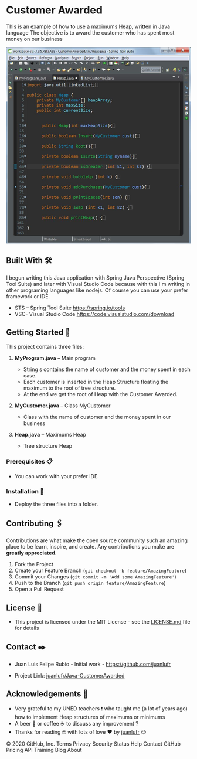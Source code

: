 <!-- CUSTOMER AWARDED -->

# Customer Awarded

This is an example of how to use a maximums Heap, written in Java language
The objective is to award the customer who has spent most money on our business

![Image of Customer Awarded](https://github.com/juanlufr/Java-CustomerAwarded/blob/master/CA3-Heap.png)

## Built With 🛠️
I begun writing this Java application with Spring Java Perspective (Spring Tool Suite) and later with Visual Studio Code because with this I'm writing in other programing languages like nodejs.
Of course you can use your prefer framework or IDE.
* STS – Spring Tool Suite https://spring.io/tools
* VSC- Visual Studio Code https://code.visualstudio.com/download


<!-- GETTING STARTED -->
## Getting Started 🚀

This project contains three files:

1.	**MyProgram.java** – Main program
      * String s contains the name of customer and the money spent in each case.
      * Each customer is inserted in the Heap Structure floating the maximum to the root of tree structure.
      * At the end we get the root of Heap with the Customer Awarded.
  
2.	**MyCustomer.java** – Class MyCustomer 
      * Class with the name of customer and the money spent in our business
  
3.	**Heap.java** – Maximums Heap
      * Tree structure Heap


### Prerequisites 📋
* You can work with your prefer IDE. 


### Installation 🔧
* Deploy the three files into a folder.


<!-- CONTRIBUTING -->
## Contributing 🖇️

Contributions are what make the open source community such an amazing place to be learn, inspire, and create. Any contributions you make are **greatly appreciated**.

1. Fork the Project
2. Create your Feature Branch (`git checkout -b feature/AmazingFeature`)
3. Commit your Changes (`git commit -m 'Add some AmazingFeature'`)
4. Push to the Branch (`git push origin feature/AmazingFeature`)
5. Open a Pull Request



<!-- LICENSE -->
## License 📄

* This project is licensed under the MIT License - see the [LICENSE.md](https://github.com/juanlufr/Java-CustomerAwarded/blob/master/LICENSE.md) file for details

<!-- CONTACT -->
## Contact ✒️

* Juan Luis Felipe Rubio - Initial work - https://github.com/juanlufr

* Project Link: [juanlufr/Java-CustomerAwarded](https://github.com/juanlufr/Java-CustomerAwarded)



<!-- ACKNOWLEDGEMENTS -->
## Acknowledgements 🎁
* Very grateful to my UNED teachers :heavy_exclamation_mark: who taught me (a lot of years ago) how to implement Heap structures of maximums or minimums 
* A beer 🍺 or coffee ☕ to discuss any improvement ?
* Thanks for reading 🤓 with lots of love ❤️ by [juanlufr](https://github.com/juanlufr) 😉


© 2020 GitHub, Inc.
Terms
Privacy
Security
Status
Help
Contact GitHub
Pricing
API
Training
Blog
About
